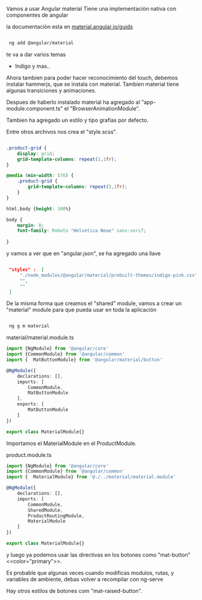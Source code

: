 Vamos a usar Angular material
Tiene una implementaciòn nativa con componentes de angular

la documentaciòn esta en [material.angular.io/guids](https://material.angular.io/guids)


```bash

 ng add @angular/material

```

te va a dar varios temas

- Indigo y mas..

Ahora tambien para poder hacer reconocimiento del touch, debemos instalar hammerjs,
que se instala con material.
Tambien material tiene algunas transiciones y animaciones.

Despues de haberlo instalado material ha agregado al "app-module.component.ts" el "BrowserAnimationModule".

Tambien ha agregado un estilo y tipo grafías por defecto.

Entre otros archivos nos crea el "style.scss".

```css

.product-grid {
    display: grid;
    grid-template-columns: repeat(1,1fr);
}

@media (min-width: 576) {
    .product-grid {
        grid-template-columns: repeat(3,1fr);
    }
}

html,body {height: 100%}

body {
    margin: 0;
    font-family: Roboto "Helvetica Neue" sans-serif;
    
}
```

y vamos a ver que en "angular.json", se ha agregado una llave

```JSON

 "styles" :  [
     "./node_modules/@angular/material/prebuilt-themes/indigo-pink.css",
     "",
     ""
 ]

```

De la misma forma que creamos el "shared" module, vamos a crear un "material" module para que pueda usar en toda
la aplicación

```bash

 ng g m material

```

material/material.module.ts

```typescript
import {NgModule} from '@angular/core'
import {CommonModule} from '@angular/common'
import {  MatButtonModule} from '@angular/material/button'

@NgModule({
    declarations: [],
    imports: [
        CommonModule,
        MatButtonModule
    ],
    exports: [
        MatButtonModule
    ]
})

export class MaterialModule{}

```

Importamos el MaterialModule en el ProductModule.

product.module.ts

```typescript
import {NgModule} from '@angular/core'
import {CommonModule} from '@angular/common'
import {  MaterialModule} from '@./../material/material.module'

@NgModule({
    declarations: [],
    imports: [
        CommonModule,
        SharedModule,
        ProductRoutingModule,
        MaterialModule
    ]
})

export class MaterialModule{}

```

y luego ya podemos usar las directivas en los botones como "mat-button" <<color="primary">>.

Es probable que algunas veces cuando modificas modulos, rutas, y variables de ambiente, debas volver a 
recompilar con ng-serve

Hay otros estilos de botones com "mat-raised-button".